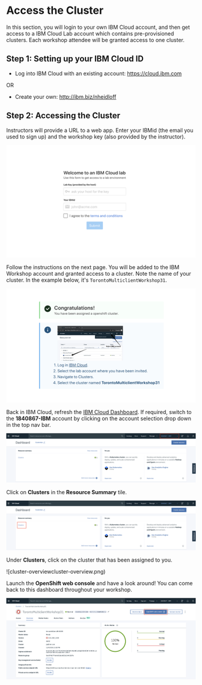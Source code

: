 # Access the Cluster

In this section, you will login to your own IBM Cloud account, and then get access to a IBM Cloud Lab account which contains pre-provisioned clusters. Each workshop attendee will be granted access to one cluster.

## Step 1: Setting up your IBM Cloud ID

* Log into IBM Cloud with an existing account: <https://cloud.ibm.com>

OR

* Create your own: <http://ibm.biz/nheidloff>

## Step 2: Accessing the Cluster

Instructors will provide a URL to a web app. Enter your IBMid (the email you used to sign up) and the workshop key (also provided by the instructor).

![Get clusters app](../../images/cluster-get.png)

Follow the instructions on the next page. You will be added to the IBM Workshop account and granted access to a cluster. Note the name of your cluster. In the example below, it's `TorontoMulticlientWorkshop31`.

![Instructions to access cluster](../../images/cluster-access.png)

Back in IBM Cloud, refresh the [IBM Cloud Dashboard](https://cloud.ibm.com). If required, switch to the **1840867-IBM** account by clicking on the account selection drop down in the top nav bar.

![IBM Account](../../images/cluster-ibmaccount.png)

Click on **Clusters** in the **Resource Summary** tile.

![cluster-dashboard](../../images/cluster-dashboard.png)

Under **Clusters**, click on the cluster that has been assigned to you.

![cluster-overviewcluster-overview.png)

Launch the **OpenShift web console** and have a look around! You can come back to this dashboard throughout your workshop.

![cluster-launch-console](../../images/cluster-launch-console.png)
